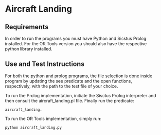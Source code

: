# Aircraft Landing

## Requirements

In order to run the programs you must have Python and Sicstus Prolog installed. For the OR Tools version you should also have the respective python library installed.

## Use and Test Instructions

For both the python and prolog programs, the file selection is done inside program by updating the see predicate and the open functions, respectively, with the path to the test file of your choice.

To run the Prolog implementation, initiate the Sisctus Prolog interpreter and then consult the aircraft_landing.pl file. Finally run the predicate:

```
aircraft_landing.
```

To run the OR Tools implementation, simply run:

```
python aircraft_landing.py
``` 